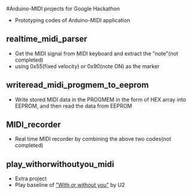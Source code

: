 #Arduino-MIDI projects for Google Hackathon

- Prototyping codes of Arduino-MIDI application

## realtime_midi_parser
- Get the MIDI signal from MIDI keyboard and extract the "note"(not completed)
- using 0x55(fixed velocity) or 0x90(note ON) as the marker

## writeread_midi_progmem_to_eeprom
- Write stored MIDI data in the PROGMEM in the form of HEX array into EEPROM, and then read the data from EEPROM

## MIDI_recorder
- Real time MIDI recorder by combining the above two codes(not completed)

## play_withorwithoutyou_midi
- Extra project
- Play baseline of ["With or without you"](http://www.youtube.com/watch?v=XmSdTa9kaiQ) by U2
